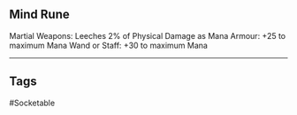 ## Mind Rune
Martial Weapons: Leeches 2% of Physical Damage as Mana
Armour: +25 to maximum Mana
Wand or Staff: +30 to maximum Mana

---
## Tags
#Socketable
